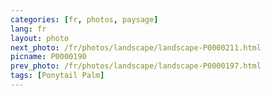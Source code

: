 ```yaml
---
categories: [fr, photos, paysage]
lang: fr
layout: photo
next_photo: /fr/photos/landscape/landscape-P0000211.html
picname: P0000190
prev_photo: /fr/photos/landscape/landscape-P0000197.html
tags: [Ponytail Palm]
---
```

